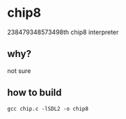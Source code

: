 # chip8
238479348573498th chip8 interpreter

## why?
not sure

## how to build
`gcc chip.c -lSDL2 -o chip8`
